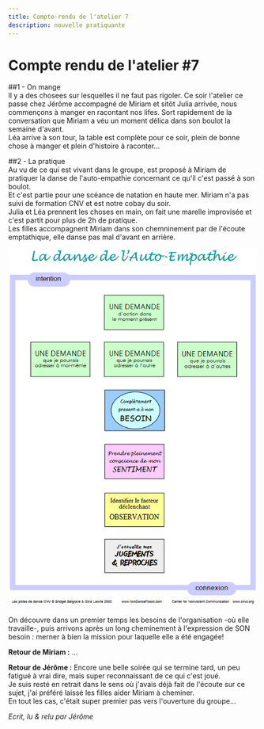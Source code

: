 ```yaml
---
title: Compte-rendu de l'atelier 7
description: nouvelle pratiquante
---
```


# Compte rendu de l'atelier #7  
##1 - On mange  
Il y a des chosees sur lesquelles il ne faut pas rigoler. Ce soir l'atelier ce passe chez Jérôme accompagné de Miriam et sitôt Julia arrivée,
nous commençons à manger en racontant nos lifes. Sort rapidement de la conversation que Miriam a véu un moment délica dans son boulot
la semaine d'avant.  
Léa arrive à son tour, la table est complète pour ce soir, plein de bonne chose à manger et plein d'histoire à raconter...  

##2 - La pratique  
Au vu de ce qui est vivant dans le groupe, est proposé à Miriam de pratiquer la danse de l'auto-empathie concernant ce qu'il c'est passé à son boulot.  
Et c'est partie pour une scéance de natation en haute mer. Miriam n'a pas suivi de formation CNV et est notre cobay du soir.  
Julia et Léa prennent les choses en main, on fait une marelle improvisée et c'est partit pour plus de 2h de pratique.  
Les filles accompagnent Miriam dans son chemninement par de l'écoute emptathique, elle danse pas mal d'avant en arrière.  

![La danse de l'auto-empathie](https://github.com/cnvpoilsauxpieds/documentation/blob/master/media/atelier-7/La_danse_de_l'Auto-Empathie.PNG)  

On découvre dans un premier temps les besoins de l'organisation -où elle travaille-, puis arrivons après un long cheminement à l'expression de SON besoin : merner à bien la mission pour laquelle elle a été engagée!

**Retour de Miriam :**
...

**Retour de Jérôme :**
Encore une belle soirée qui se termine tard, un peu fatigué à vrai dire, mais super reconnaissant de ce qui c'est joué.  
Je suis resté en retrait dans le sens où j'avais déjà fait de l'écoute sur ce sujet, j'ai préféré laissé les filles aider Miriam à cheminer.  
En tout les cas, c'était super premier pas vers l'ouverture du groupe... 

*Ecrit, lu & relu par Jérôme*
